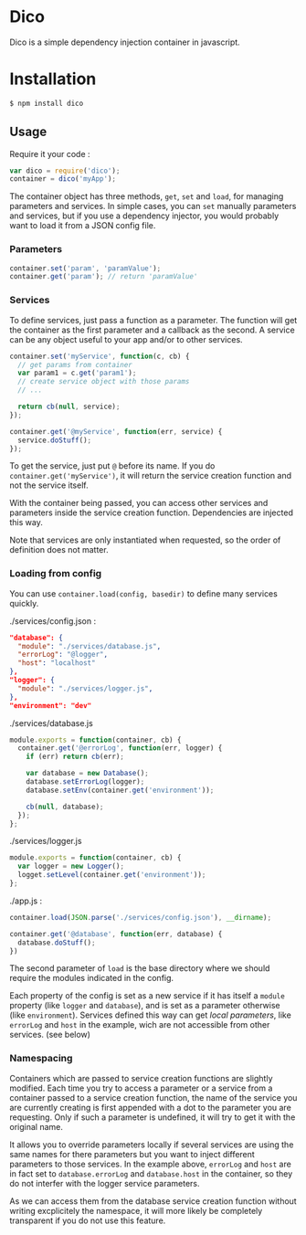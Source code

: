 # Dico

Dico is a simple dependency injection container in javascript.

# Installation

```bash
$ npm install dico
```

## Usage

Require it your code :
```js
var dico = require('dico');
container = dico('myApp');
```

The container object has three methods, `get`, `set` and `load`, for managing parameters and services. In simple cases, you can `set` manually parameters and services, but if you use a dependency injector, you would probably want to load it from a JSON config file.

### Parameters
```js
container.set('param', 'paramValue');
container.get('param'); // return 'paramValue'
```

### Services
To define services, just pass a function as a parameter. The function will get the container as the first parameter and a callback as the second. A service can be any object useful to your app and/or to other services.

```js
container.set('myService', function(c, cb) {
  // get params from container
  var param1 = c.get('param1');
  // create service object with those params
  // ...

  return cb(null, service);
});

container.get('@myService', function(err, service) {
  service.doStuff();
});
```

To get the service, just put `@` before its name. If you do `container.get('myService')`, it will return the service creation function and not the service itself.

With the container being passed, you can access other services and parameters inside the service creation function. Dependencies are injected this way.

Note that services are only instantiated when requested, so the order of definition does not matter.

### Loading from config

You can use `container.load(config, basedir)` to define many services quickly.

./services/config.json :
```json
"database": {
  "module": "./services/database.js",
  "errorLog": "@logger",
  "host": "localhost"
},
"logger": {
  "module": "./services/logger.js",
},
"environment": "dev"
```

./services/database.js
```js
module.exports = function(container, cb) {
  container.get('@errorLog', function(err, logger) {
    if (err) return cb(err);

    var database = new Database();
    database.setErrorLog(logger);
    database.setEnv(container.get('environment'));

    cb(null, database);
  });
};
```

./services/logger.js
```js
module.exports = function(container, cb) {
  var logger = new Logger();
  logget.setLevel(container.get('environment'));
};
```

./app.js :
```js
container.load(JSON.parse('./services/config.json'), __dirname);

container.get('@database', function(err, database) {
  database.doStuff();
})
```

The second parameter of `load` is the base directory where we should require the modules indicated in the config.

Each property of the config is set as a new service if it has itself a `module` property (like `logger` and `database`), and is set as a parameter otherwise (like `environment`). Services defined this way can get *local parameters*, like `errorLog` and `host` in the example, wich are not accessible from other services. (see below)

### Namespacing

Containers which are passed to service creation functions are slightly modified. Each time you try to access a parameter or a service from a container passed to a service creation function, the name of the service you are currently creating is first appended with a dot to the parameter you are requesting. Only if such a parameter is undefined, it will try to get it with the original name.

It allows you to override parameters locally if several services are using the same names for there parameters but you want to inject different parameters to those services. In the example above, `errorLog` and `host` are in fact set to `database.errorLog` and `database.host` in the container, so they do not interfer with the logger service parameters.

As we can access them from the database service creation function without writing excplicitely the namespace, it will more likely be completely transparent if you do not use this feature.

